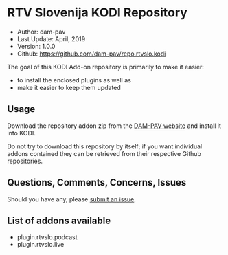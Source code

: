 RTV Slovenija KODI Repository
=========================

* Author:	dam-pav
* Last Update:	April, 2019
* Version:	1.0.0
* Github:	<https://github.com/dam-pav/repo.rtvslo.kodi>

The goal of this KODI Add-on repository is primarily to make it easier:
- to install the enclosed plugins as well as 
- make it easier to keep them updated  

Usage
-----
Download the repository addon zip from the [DAM-PAV website](https://dam-pav.guthub.io) and install it into KODI.

Do not try to download this repository by itself; if you want individual addons contained they can be retrieved from their respective Github repositories.

Questions, Comments, Concerns, Issues
-------------------------------------
Should you have any, please [submit an issue](https://github.com/dam-pav/repo.rtvslo.kodi/issues).

List of addons available
------------------------
* plugin.rtvslo.podcast
* plugin.rtvslo.live
